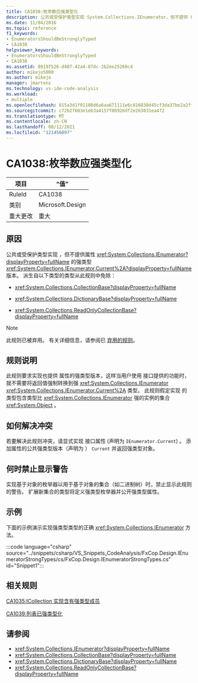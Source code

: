```yaml
---
title: CA1038:枚举数应强类型化
description: 公共或受保护类型实现 System.Collections.IEnumerator，但不提供 Current 属性的强类型版本。
ms.date: 11/04/2016
ms.topic: reference
f1_keywords:
- EnumeratorsShouldBeStronglyTyped
- CA1038
helpviewer_keywords:
- EnumeratorsShouldBeStronglyTyped
- CA1038
ms.assetid: 8919f526-d487-42a4-87dc-2b2ee25260c4
author: mikejo5000
ms.author: mikejo
manager: jmartens
ms.technology: vs-ide-code-analysis
ms.workload:
- multiple
ms.openlocfilehash: 815a3d1f01108d6a6aa671111e6c816838d45cf3da37be2a2fffe7d57f3e32e9
ms.sourcegitcommit: c72b2f603e1eb3a4157f00926df2e263831ea472
ms.translationtype: MT
ms.contentlocale: zh-CN
ms.lasthandoff: 08/12/2021
ms.locfileid: "121456097"
---
```

# <a name="ca1038-enumerators-should-be-strongly-typed"></a>CA1038:枚举数应强类型化

|项目|“值”|
|-|-|
|RuleId|CA1038|
|类别|Microsoft.Design|
|重大更改|重大|

## <a name="cause"></a>原因
公共或受保护类型实现 ，但不提供属性 <xref:System.Collections.IEnumerator?displayProperty=fullName> 的强类型 <xref:System.Collections.IEnumerator.Current%2A?displayProperty=fullName> 版本。 派生自以下类型的类型从此规则中免除：

- <xref:System.Collections.CollectionBase?displayProperty=fullName>

- <xref:System.Collections.DictionaryBase?displayProperty=fullName>

- <xref:System.Collections.ReadOnlyCollectionBase?displayProperty=fullName>

> [!NOTE]
> 此规则已被弃用。 有关详细信息，请参阅已 [弃用的规则](fxcop-unported-deprecated-rules.md)。

## <a name="rule-description"></a>规则说明
此规则要求实现也提供 属性的强类型版本，这样当用户使用 接口提供的功能时，就不需要将返回值强制转换到强 <xref:System.Collections.IEnumerator> <xref:System.Collections.IEnumerator.Current%2A> 类型。 此规则假定实现 的类型包含类型比 <xref:System.Collections.IEnumerator> 强的实例的集合 <xref:System.Object> 。

## <a name="how-to-fix-violations"></a>如何解决冲突
若要解决此规则冲突，请显式实现 接口属性 (声明为 `IEnumerator.Current`) 。 添加属性的公共强类型版本（声明为 ） `Current` 并返回强类型对象。

## <a name="when-to-suppress-warnings"></a>何时禁止显示警告
实现基于对象的枚举器以用于基于对象的集合（如二进制树）时，禁止显示此规则的警告。 扩展新集合的类型将定义强类型枚举器并公开强类型属性。

## <a name="example"></a>示例
下面的示例演示实现强类型类型的正确 <xref:System.Collections.IEnumerator> 方法。

:::code language="csharp" source="../snippets/csharp/VS_Snippets_CodeAnalysis/FxCop.Design.IEnumeratorStrongTypes/cs/FxCop.Design.IEnumeratorStrongTypes.cs" id="Snippet1":::

## <a name="related-rules"></a>相关规则
[CA1035:ICollection 实现含有强类型成员](../code-quality/ca1035.md)

[CA1039:列表已强类型化](../code-quality/ca1039.md)

## <a name="see-also"></a>请参阅

- <xref:System.Collections.IEnumerator?displayProperty=fullName>
- <xref:System.Collections.CollectionBase?displayProperty=fullName>
- <xref:System.Collections.DictionaryBase?displayProperty=fullName>
- <xref:System.Collections.ReadOnlyCollectionBase?displayProperty=fullName>
